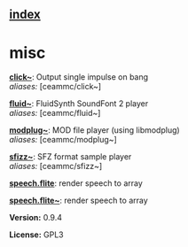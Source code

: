 [index](index.html) 
---

# misc




[**click\~**](click~.html): Output single impulse on bang <br>
_aliases:_ \[ceammc/click\~\]


[**fluid\~**](fluid~.html): FluidSynth SoundFont 2 player <br>
_aliases:_ \[ceammc/fluid\~\]


[**modplug\~**](modplug~.html): MOD file player (using libmodplug) <br>
_aliases:_ \[ceammc/modplug\~\]


[**sfizz\~**](sfizz~.html): SFZ format sample player <br>
_aliases:_ \[ceammc/sfizz\~\]


[**speech.flite**](speech.flite.html): render speech to array 

[**speech.flite\~**](speech.flite~.html): render speech to array 


**Version:** 0.9.4

**License:** GPL3
